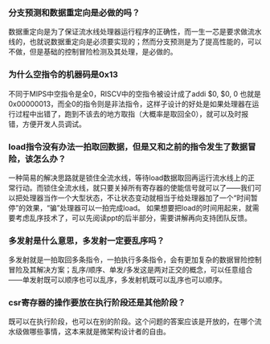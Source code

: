 ### 分支预测和数据重定向是必做的吗？

数据重定向是为了保证流水线处理器运行程序的正确性，而一生一芯是要求做流水线的，也就说数据重定向是必须要实现的；然而分支预测是为了提高性能的，可以不做，但是基础的控制冒险检测及其处理，是必做的。

### 为什么空指令的机器码是0x13

不同于MIPS中空指令是全0，RISCV中的空指令被设计成了addi $0, $0, 0 也就是0x00000013，而全0的指令则是非法指令，这样子设计的好处是如果处理器在运行过程中出错了，跑到不该去的地方取指（大概率是取回全0），就可以及时报错，方便开发人员调试。

### load指令没有办法一拍取回数据，但是又和之前的指令发生了数据冒险，该怎么办？

一种简易的解决思路就是锁住全流水线，等待load数据取回再运行流水线上的正常行动。而锁住全流水线，就只要关掉所有寄存器的使能信号就可以了——我们可以把处理器当作一个大型状态，不让状态变动就相当于给处理器加了一个“时间暂停”的效果，“骗”处理器可以一拍完成load。
如果想要把load的时间用起来，就需要考虑乱序技术了，可以先阅读ppt的后半部分，需要讲解再向支持团队反馈。

### 多发射是什么意思，多发射一定要乱序吗？

多发射就是一拍取回多条指令，一拍执行多条指令，会有更加复杂的数据冒险控制冒险及其解决方案；乱序/顺序、单发/多发这是两对正交的概念，可以任意组合——单发射既可以顺序也可以乱序，多发射机既可以乱序也可以顺序。

### csr寄存器的操作要放在执行阶段还是其他阶段？

既可以在执行阶段，也可以在别的阶段。这个问题的答案应该是开放的，在哪个流水级做哪些事情，这本来就是微架构设计者的自由。
